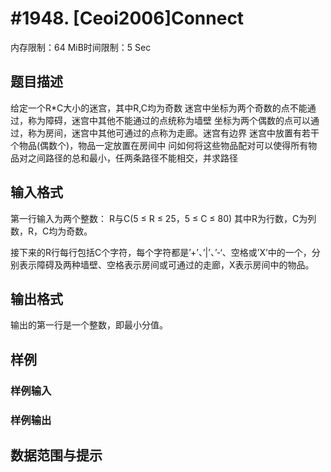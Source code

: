 # #1948. [Ceoi2006]Connect

内存限制：64 MiB时间限制：5 Sec

## 题目描述

给定一个R*C大小的迷宫，其中R,C均为奇数
迷宫中坐标为两个奇数的点不能通过，称为障碍，迷宫中其他不能通过的点统称为墙壁
坐标为两个偶数的点可以通过，称为房间，迷宫中其他可通过的点称为走廊。迷宫有边界
迷宫中放置有若干个物品(偶数个)，物品一定放置在房间中
问如何将这些物品配对可以使得所有物品对之间路径的总和最小，任两条路径不能相交，并求路径

## 输入格式

第一行输入为两个整数：
R与C(5 ≤ R ≤ 25，5 ≤ C ≤ 80)
其中R为行数，C为列数，R，C均为奇数。

接下来的R行每行包括C个字符，每个字符都是’+’、’|’、’-‘、空格或’X’中的一个，分别表示障碍及两种墙壁、空格表示房间或可通过的走廊，X表示房间中的物品。

## 输出格式

输出的第一行是一个整数，即最小分值。

## 样例

### 样例输入

### 样例输出

## 数据范围与提示
